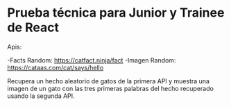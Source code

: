 # Prueba técnica para Junior y Trainee de React

Apis:

-Facts Random: https://catfact.ninja/fact
-Imagen Random: https://cataas.com/cat/says/hello

Recupera un hecho aleatorio de gatos de la primera API y muestra una imagen de un gato con las tres primeras palabras del hecho recuperado usando la segunda API.